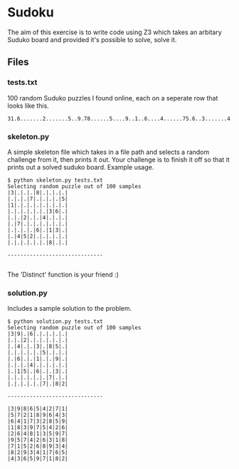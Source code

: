 # Sudoku

The aim of this exercise is to write code using Z3 which takes an arbitary Suduko board and provided it's possible to solve, solve it.

## Files

### tests.txt

100 random Suduko puzzles I found online, each on a seperate row that looks like this.
```
31.6.......2.......5..9.78......5....9..1..6....4......75.6..3.......4.......7.92
```

### skeleton.py

A simple skeleton file which takes in a file path and selects a random challenge from it, then prints it out. Your challenge is to finish it off so that it prints out a solved suduko board. Example usage.

```
$ python skeleton.py tests.txt 
Selecting random puzzle out of 100 samples
|3|.|.|.|8|.|.|.|.|
|.|.|.|7|.|.|.|.|5|
|1|.|.|.|.|.|.|.|.|
|.|.|.|.|.|.|3|6|.|
|.|.|2|.|.|4|.|.|.|
|.|7|.|.|.|.|.|.|.|
|.|.|.|.|6|.|1|3|.|
|.|4|5|2|.|.|.|.|.|
|.|.|.|.|.|.|8|.|.|

------------------------------


```

The 'Distinct' function is your friend :)

### solution.py

Includes a sample solution to the problem.

```
$ python solution.py tests.txt 
Selecting random puzzle out of 100 samples
|3|9|.|6|.|.|.|.|.|
|.|.|2|.|.|.|.|.|.|
|.|4|.|.|3|.|8|5|.|
|.|.|.|.|.|5|.|.|.|
|.|6|.|.|1|.|.|9|.|
|.|.|.|4|.|.|.|.|.|
|.|1|5|.|6|.|.|3|.|
|.|.|.|.|.|.|7|.|.|
|.|.|.|.|.|7|.|8|2|

------------------------------

|3|9|8|6|5|4|2|7|1|
|5|7|2|1|8|9|6|4|3|
|6|4|1|7|3|2|8|5|9|
|1|8|3|9|7|5|4|2|6|
|2|6|4|8|1|3|5|9|7|
|9|5|7|4|2|6|3|1|8|
|7|1|5|2|6|8|9|3|4|
|8|2|9|3|4|1|7|6|5|
|4|3|6|5|9|7|1|8|2|

```
